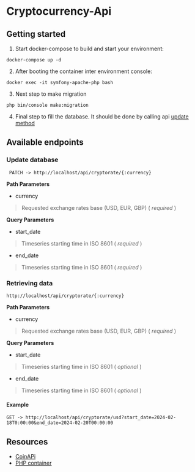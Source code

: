# Cryptocurrency-Api


## Getting started

1. Start docker-compose to build and start your environment:
```console
docker-compose up -d
```

2. After booting the container inter environment console:
```console
docker exec -it symfony-apache-php bash
```
3. Next step to make migration
```console
php bin/console make:migration
```
4. Final step to fill the database. It should be done by calling api [update method](#update-database)

## Available endpoints

### Update database 

```
 PATCH -> http://localhost/api/cryptorate/{:currency}
```

**Path Parameters**
- currency 
> Requested exchange rates base (USD, EUR, GBP) ( _required_ )

**Query Parameters**
- start_date
>Timeseries starting time in ISO 8601 ( _required_ )
- end_date
>Timeseries starting time in ISO 8601 ( _required_ )


### Retrieving data
```
http://localhost/api/cryptorate/{:currency}
```
**Path Parameters**
- currency 
> Requested exchange rates base (USD, EUR, GBP) ( _required_ )

**Query Parameters**
- start_date
>Timeseries starting time in ISO 8601 ( _optional_ )
- end_date
>Timeseries starting time in ISO 8601 ( _optional_ )
>
#### Example  
```
GET -> http://localhost/api/cryptorate/usd?start_date=2024-02-18T0:00:00&end_date=2024-02-20T00:00:00
```
## Resources

- [CoinAPi](https://www.coinapi.io/market-data-api)
- [PHP container](https://gitlab.com/thomasd.codes/docker-symfony-stack)
